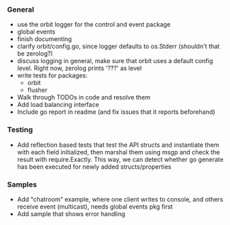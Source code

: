 ### General
- use the orbit logger for the control and event package
- global events
- finish documenting
- clarify orbit/config.go, since logger defaults to os.Stderr (shouldn't that be zerolog?)
- discuss logging in general, make sure that orbit uses a default config level. Right now, zerolog prints '???' as level
- write tests for packages:
  - orbit
  - flusher
- Walk through TODOs in code and resolve them
- Add load balancing interface
- Include go report in readme (and fix issues that it reports beforehand)

### Testing
- Add reflection based tests that test the API structs and instantiate them with each field initialized, then marshal them using msgp and check the result with require.Exactly. This way, we can detect whether go generate has been executed for newly added structs/properties

### Samples
- Add "chatroom" example, where one client writes to console, and others receive event (multicast), needs global events pkg first 
- Add sample that shows error handling